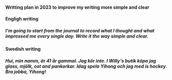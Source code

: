 #### Writting plan in 2023 to improve my writing more simple and clear

#### Engligh writing
##### I'm going to start from the journal to record what I thought and what impressed me every single day. Write it the way simple and clear. 

#### Swedish writing
##### Hui, min namm, är 41 år gammal. Jag kör inte. I Willy's butik köpa jag glass, mjölk, ost and pankorkar. Idag spela Yihong och jag med is hockey. Bra jobba, Yihong!